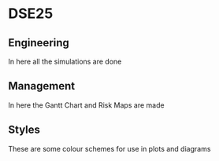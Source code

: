 # DSE25
## Engineering
In here all the simulations are done

## Management
In here the Gantt Chart and Risk Maps are made

## Styles
These are some colour schemes for use in plots and diagrams